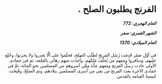 <h1 dir="rtl">الفرنج يطلبون الصلح .</h1>

<h5 dir="rtl">العام الهجري:  772

الشهر القمري: صفر

العام الميلادي: 1370</h5>

<p dir="rtl">في أوَّلِ صَفَر قَدِمَت رُسُل الفِرنجَ لطَلَبِ الصلح، فحلَفوا على ألَّا يَغدِروا ولا يحزنوا، وخُلِع عليهم، وسافروا ومعهم من يُحلِّفُ مَلِكَهم، وأُخِذَت منهم رهائن بالقلعة، ثم في جمادى الأولى عادت رسلُ الفرنج ومعهم عِدَّة مِمَّن أسروهم من المسلمين نحو المائة، ثمَّ في جمادى الآخرة بعث الفرنج من بقي من أسرى المسلمين ببلادهم، وتم الصلحُ، وفُتِحَت كنيسةُ القيامة بالقدس.</p></br>
